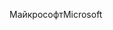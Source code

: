 <span data-ttu-id="9b317-101">Майкрософт</span><span class="sxs-lookup"><span data-stu-id="9b317-101">Microsoft</span></span>